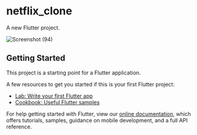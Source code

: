 # netflix_clone

A new Flutter project.

![Screenshot (94)](https://user-images.githubusercontent.com/77886136/164340853-d338aced-87bf-4413-8641-fbd89e3e5ed4.png)


## Getting Started

This project is a starting point for a Flutter application.

A few resources to get you started if this is your first Flutter project:

- [Lab: Write your first Flutter app](https://flutter.dev/docs/get-started/codelab)
- [Cookbook: Useful Flutter samples](https://flutter.dev/docs/cookbook)

For help getting started with Flutter, view our
[online documentation](https://flutter.dev/docs), which offers tutorials,
samples, guidance on mobile development, and a full API reference.
